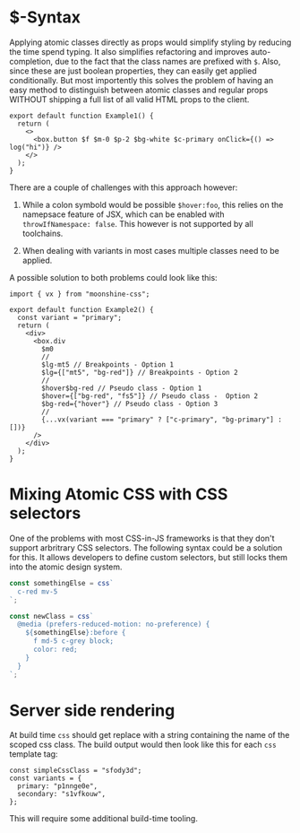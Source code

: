 # $-Syntax

Applying atomic classes directly as props would simplify styling by reducing the time spend typing. It also simplifies refactoring and improves auto-completion, due to the fact that the class names are prefixed with `$`. Also, since these are just boolean properties, they can easily get applied conditionally. But most importently this solves the problem of having an easy method to distinguish between atomic classes
and regular props WITHOUT shipping a full list of all valid HTML props to the client.

```tsx
export default function Example1() {
  return (
    <>
      <box.button $f $m-0 $p-2 $bg-white $c-primary onClick={() => log("hi")} />
    </>
  );
}
```

There are a couple of challenges with this approach however:

1. While a colon symbold would be possible `$hover:foo`, this relies on the namepsace feature of JSX, which can be enabled with `throwIfNamespace: false`. This however is not supported by all toolchains.

2. When dealing with variants in most cases multiple classes need to be applied.

A possible solution to both problems could look like this:

```tsx
import { vx } from "moonshine-css";

export default function Example2() {
  const variant = "primary";
  return (
    <div>
      <box.div
        $m0
        //
        $lg-mt5 // Breakpoints - Option 1
        $lg={["mt5", "bg-red"]} // Breakpoints - Option 2
        //
        $hover$bg-red // Pseudo class - Option 1
        $hover={["bg-red", "fs5"]} // Pseudo class -  Option 2
        $bg-red={"hover"} // Pseudo class - Option 3
        //
        {...vx(variant === "primary" ? ["c-primary", "bg-primary"] : [])}
      />
    </div>
  );
}
```

# Mixing Atomic CSS with CSS selectors

One of the problems with most CSS-in-JS frameworks is that they don't support
arbritrary CSS selectors. The following syntax could be a solution for this. It allows developers to define custom selectors, but still locks them into the atomic design system.

```ts
const somethingElse = css`
  c-red mv-5
`;

const newClass = css`
  @media (prefers-reduced-motion: no-preference) {
    ${somethingElse}:before {
      f md-5 c-grey block;
      color: red;
    }
  }
`;
```

# Server side rendering

At build time `css` should get replace with a string containing the name of the scoped css class. The build output would then look like this for each `css` template tag:

```tsx
const simpleCssClass = "sfody3d";
const variants = {
  primary: "p1nnge0e",
  secondary: "s1vfkouw",
};
```

This will require some additional build-time tooling.

